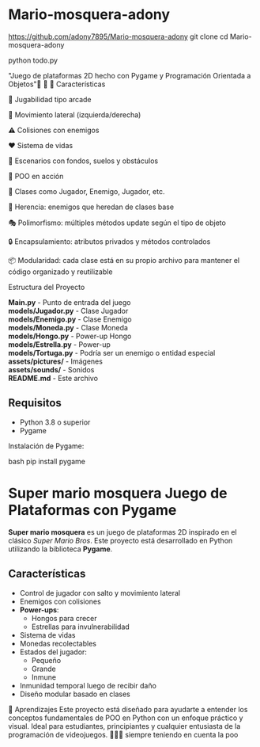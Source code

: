 # Mario-mosquera-adony

https://github.com/adony7895/Mario-mosquera-adony
git clone 
cd Mario-mosquera-adony

python todo.py


"Juego de plataformas 2D hecho con Pygame y Programación Orientada a Objetos"🙂 🍄
🔧 Características

👾 Jugabilidad tipo arcade

🚶 Movimiento lateral (izquierda/derecha)

⚠️ Colisiones con enemigos

❤️ Sistema de vidas

🌳 Escenarios con fondos, suelos y obstáculos

🧠 POO en acción

🧱 Clases como Jugador, Enemigo, Jugador, etc.

🧬 Herencia: enemigos que heredan de clases base

🎭 Polimorfismo: múltiples métodos update según el tipo de objeto

🔒 Encapsulamiento: atributos privados y métodos controlados

📦 Modularidad: cada clase está en su propio archivo para mantener el código organizado y reutilizable

Estructura del Proyecto  

**Main.py** - Punto de entrada del juego  
**models/Jugador.py** - Clase Jugador  
**models/Enemigo.py** - Clase Enemigo  
**models/Moneda.py** - Clase Moneda  
**models/Hongo.py** - Power-up Hongo  
**models/Estrella.py** - Power-up   
**models/Tortuga.py** - Podría ser un enemigo o entidad especial  
**assets/pictures/** - Imágenes  
**assets/sounds/** - Sonidos  
**README.md** - Este archivo  

## Requisitos  

- Python 3.8 o superior  
- Pygame  

Instalación de Pygame:  

bash
pip install pygame

# Super mario  mosquera Juego de Plataformas con Pygame  

**Super mario mosquera** es un juego de plataformas 2D inspirado en el clásico *Super Mario Bros*. Este proyecto está desarrollado en Python utilizando la biblioteca **Pygame**.  

## Características  

- Control de jugador con salto y movimiento lateral  
- Enemigos con colisiones  
- **Power-ups**:  
  - Hongos para crecer  
  - Estrellas para invulnerabilidad  
- Sistema de vidas  
- Monedas recolectables  
- Estados del jugador:  
  - Pequeño  
  - Grande  
  - Inmune  
- Inmunidad temporal luego de recibir daño  
- Diseño modular basado en clases

🧪 Aprendizajes Este proyecto está diseñado para ayudarte a entender los conceptos fundamentales de POO en Python con un enfoque práctico y visual. Ideal para estudiantes, principiantes y cualquier entusiasta de la programación de videojuegos. 🧑‍💻🎨
siempre teniendo en cuenta la poo  
